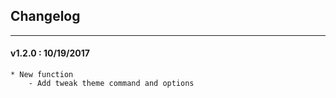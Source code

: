 ## Changelog
***

#### v1.2.0 : 10/19/2017

	* New function
		- Add tweak theme command and options
